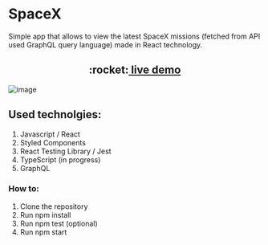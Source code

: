 # SpaceX 

Simple app that allows to view the latest SpaceX missions (fetched from API used GraphQL query language) made in React technology.
<h2 align="center">:rocket:<a href="https://exlabs-spacex.herokuapp.com/" > live demo</a></h2>

![image](https://user-images.githubusercontent.com/78431445/140568234-47e11f43-4c3e-4f0b-abf3-23f4277ec5e2.png)




## Used technolgies:
  1. Javascript / React
  2. Styled Components
  3. React Testing Library / Jest
  4. TypeScript (in progress) 
  5. GraphQL

### How to:
 1. Clone the repository
 2. Run npm install
 3. Run npm test (optional)
 4. Run npm start